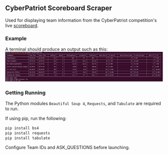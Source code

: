 ## CyberPatriot Scoreboard Scraper ##
Used for displaying team information from the CyberPatriot competition's live [scoreboard](https://scoreboard.uscyberpatriot.org/index.php?sort=Total).

### Example ###
A terminal should produce an output such as this:
![A preview of the scoreboard](assets/scoreboard_preview.png)

### Getting Running ###
The Python modules `Beautiful Soup 4`, `Requests`, and `Tabulate` are required to run.

If using pip, run the following:
```
pip install bs4
pip install requests
pip install tabulate
``` 

Configure Team IDs and ASK_QUESTIONS before launching.
